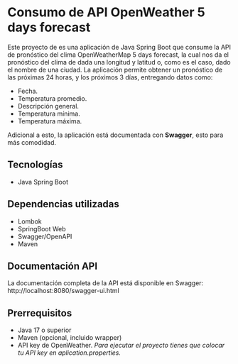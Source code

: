 # Consumo de API OpenWeather 5 days forecast
Este proyecto de es una aplicación de Java Spring Boot que consume la API de pronóstico del clima OpenWeatherMap 5 days forecast, la cual nos da el pronóstico del clima de dada una longitud y latitud o, como es el caso, dado el nombre de una ciudad. La aplicación permite obtener un pronóstico de las próximas 24 horas, y los próximos 3 días, entregando datos como:
* Fecha. 
* Temperatura promedio.
* Descripción general. 
* Temperatura mínima.
* Temperatura máxima. 

Adicional a esto, la 
aplicación está documentada con __Swagger__, esto para más comodidad.

## Tecnologías
* Java Spring Boot

## Dependencias utilizadas
* Lombok
* SpringBoot Web
* Swagger/OpenAPI
* Maven

## Documentación API
La documentación completa de la API está disponible en Swagger:
http://localhost:8080/swagger-ui.html

## Prerrequisitos
* Java 17 o superior
* Maven (opcional, incluido wrapper)
* API key de OpenWeather. *Para ejecutar el proyecto tienes que colocar tu API key en aplication.properties.*